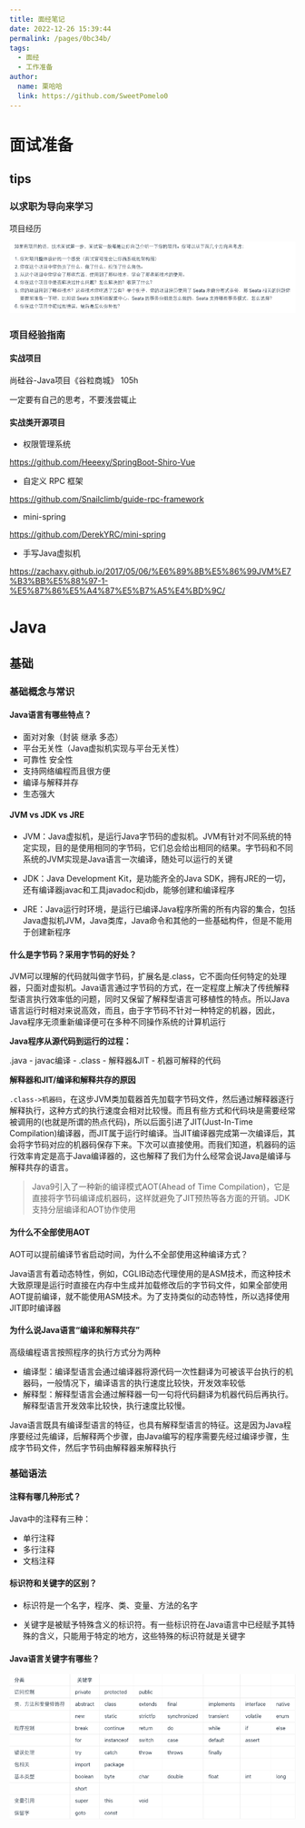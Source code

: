 ```yaml
---
title: 面经笔记
date: 2022-12-26 15:39:44
permalink: /pages/0bc34b/
tags:
  - 面经
  - 工作准备
author: 
  name: 栗哈哈
  link: https://github.com/SweetPomelo0
---
```


# 面试准备

## tips

### 以求职为导向来学习

项目经历

![image-20221226113351449](https://raw.githubusercontent.com/SweetPomelo0/picGo/main/img/202212261443231.png)

### 项目经验指南

#### 实战项目

尚硅谷-Java项目《谷粒商城》 105h

一定要有自己的思考，不要浅尝辄止



#### 实战类开源项目

* 权限管理系统

https://github.com/Heeexy/SpringBoot-Shiro-Vue

* 自定义 RPC 框架

https://github.com/Snailclimb/guide-rpc-framework

* mini-spring

https://github.com/DerekYRC/mini-spring

* 手写Java虚拟机

https://zachaxy.github.io/2017/05/06/%E6%89%8B%E5%86%99JVM%E7%B3%BB%E5%88%97-1-%E5%87%86%E5%A4%87%E5%B7%A5%E4%BD%9C/

# Java

## 基础

### 基础概念与常识

#### Java语言有哪些特点？

* 面对对象（封装 继承 多态）
* 平台无关性（Java虚拟机实现与平台无关性）
* 可靠性 安全性
* 支持网络编程而且很方便
* 编译与解释并存
* 生态强大



#### JVM vs JDK vs JRE

* JVM：Java虚拟机，是运行Java字节码的虚拟机。JVM有针对不同系统的特定实现，目的是使用相同的字节码，它们总会给出相同的结果。字节码和不同系统的JVM实现是Java语言一次编译，随处可以运行的关键

* JDK：Java Development Kit，是功能齐全的Java SDK，拥有JRE的一切，还有编译器javac和工具javadoc和jdb，能够创建和编译程序

* JRE：Java运行时环境，是运行已编译Java程序所需的所有内容的集合，包括Java虚拟机JVM，Java类库，Java命令和其他的一些基础构件，但是不能用于创建新程序

  

#### 什么是字节码？采用字节码的好处？

JVM可以理解的代码就叫做字节码，扩展名是.class，它不面向任何特定的处理器，只面对虚拟机。Java语言通过字节码的方式，在一定程度上解决了传统解释型语言执行效率低的问题，同时又保留了解释型语言可移植性的特点。所以Java语言运行时相对来说高效，而且，由于字节码不针对一种特定的机器，因此，Java程序无须重新编译便可在多种不同操作系统的计算机运行

**Java程序从源代码到运行的过程：**

.java - javac编译 - .class - 解释器&JIT - 机器可解释的代码

**解释器和JIT/编译和解释共存的原因**

`.class->机器码`，在这步JVM类加载器首先加载字节码文件，然后通过解释器逐行解释执行，这种方式的执行速度会相对比较慢。而且有些方式和代码块是需要经常被调用的(也就是所谓的热点代码)，所以后面引进了JIT(Just-In-Time Compilation)编译器，而JIT属于运行时编译。当JIT编译器完成第一次编译后，其会将字节码对应的机器码保存下来。下次可以直接使用。而我们知道，机器码的运行效率肯定是高于Java编译器的，这也解释了我们为什么经常会说Java是编译与解释共存的语言。

> Java9引入了一种新的编译模式AOT(Ahead of Time Compilation)，它是直接将字节码编译成机器码，这样就避免了JIT预热等各方面的开销。JDK支持分层编译和AOT协作使用



#### 为什么不全部使用AOT

AOT可以提前编译节省启动时间，为什么不全部使用这种编译方式？

Java语言有着动态特性，例如，CGLIB动态代理使用的是ASM技术，而这种技术大致原理是运行时直接在内存中生成并加载修改后的字节码文件，如果全部使用AOT提前编译，就不能使用ASM技术。为了支持类似的动态特性，所以选择使用JIT即时编译器



#### 为什么说Java语言“编译和解释共存”

高级编程语言按照程序的执行方式分为两种

* 编译型：编译型语言会通过编译器将源代码一次性翻译为可被该平台执行的机器码，一般情况下，编译语言的执行速度比较快，开发效率较低
* 解释型：解释型语言会通过解释器一句一句将代码翻译为机器代码后再执行。解释型语言开发效率比较快，执行速度比较慢。

Java语言既具有编译型语言的特征，也具有解释型语言的特征。这是因为Java程序要经过先编译，后解释两个步骤，由Java编写的程序需要先经过编译步骤，生成字节码文件，然后字节码由解释器来解释执行



### 基础语法

#### 注释有哪几种形式？

Java中的注释有三种：

* 单行注释
* 多行注释
* 文档注释



#### 标识符和关键字的区别？

* 标识符是一个名字，程序、类、变量、方法的名字

* 关键字是被赋予特殊含义的标识符。有一些标识符在Java语言中已经赋予其特殊的含义，只能用于特定的地方，这些特殊的标识符就是关键字

  

#### Java语言关键字有哪些？

![image-20221226145612527](https://raw.githubusercontent.com/SweetPomelo0/picGo/main/img/202212261456310.png)

